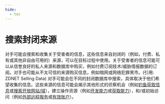 ```yaml
---
hide:
  - toc
---
```


# 搜索封闭来源

对手可能会搜索和收集关于受害者的信息，这些信息来自封闭的（例如，付费、私有或其他非自由可用的）来源，可以在目标过程中使用。关于受害者的信息可能可以从信誉良好的私人来源和数据库中购买，例如付费订阅技术/威胁情报数据的订阅。对手也可能从不太可信的来源购买信息，例如暗网或网络犯罪黑市。(引用: ZDNET Selling Data)  对手可能会在不同的封闭数据库中搜索，具体取决于他们希望收集的信息。这些来源的信息可能会揭示其他形式的侦察机会（例如[钓鱼获取信息](https://attack.mitre.org/techniques/T1598)或[搜索开放网站/域](https://attack.mitre.org/techniques/T1593)），建立操作资源（例如[开发能力](https://attack.mitre.org/techniques/T1587)或[获取能力](https://attack.mitre.org/techniques/T1588)），和/或初始访问（例如[外部远程服务](https://attack.mitre.org/techniques/T1133)或[有效账户](https://attack.mitre.org/techniques/T1078)）。
